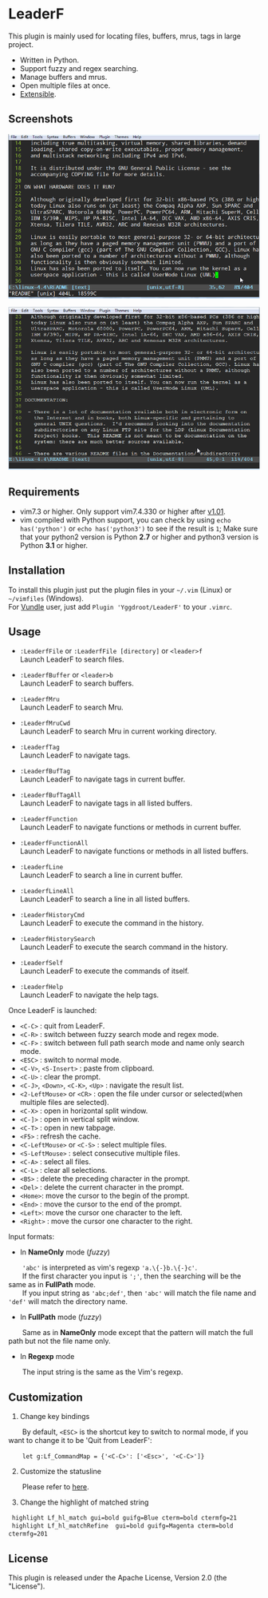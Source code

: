 LeaderF
=======

This plugin is mainly used for locating files, buffers, mrus, tags in large project.

 - Written in Python.
 - Support fuzzy and regex searching.
 - Manage buffers and mrus.
 - Open multiple files at once.
 - [Extensible](https://github.com/Yggdroot/LeaderF-marks).

Screenshots
-----------

![NameOnly Mode][1]

![FullPath Mode][2]

Requirements
------------

 - vim7.3 or higher. Only support vim7.4.330 or higher after [v1.01](https://github.com/Yggdroot/LeaderF/releases/tag/v1.01).
 - vim compiled with Python support, you can check by using `echo has('python')` or `echo has('python3')` to see if the result is `1`; Make sure that your python2 version is Python **2.7** or higher and python3 version is Python **3.1** or higher.

Installation
------------

To install this plugin just put the plugin files in your `~/.vim` (Linux) or `~/vimfiles` (Windows).<br>
For [Vundle][3] user, just add `Plugin 'Yggdroot/LeaderF'` to your `.vimrc`.

Usage
-----

 - `:LeaderfFile` or `:LeaderfFile [directory]` or `<leader>f`<br>
 Launch LeaderF to search files.

 - `:LeaderfBuffer` or `<leader>b`<br>
 Launch LeaderF to search buffers.

 - `:LeaderfMru`<br>
 Launch LeaderF to search Mru.

 - `:LeaderfMruCwd`<br>
 Launch LeaderF to search Mru in current working directory.

 - `:LeaderfTag`<br>
 Launch LeaderF to navigate tags.

 - `:LeaderfBufTag`<br>
 Launch LeaderF to navigate tags in current buffer.

 - `:LeaderfBufTagAll`<br>
 Launch LeaderF to navigate tags in all listed buffers.

 - `:LeaderfFunction`<br>
 Launch LeaderF to navigate functions or methods in current buffer.

 - `:LeaderfFunctionAll`<br>
 Launch LeaderF to navigate functions or methods in all listed buffers.

 - `:LeaderfLine`<br>
 Launch LeaderF to search a line in current buffer.

 - `:LeaderfLineAll`<br>
 Launch LeaderF to search a line in all listed buffers.

 - `:LeaderfHistoryCmd`<br>
 Launch LeaderF to execute the command in the history.

 - `:LeaderfHistorySearch`<br>
 Launch LeaderF to execute the search command in the history.

 - `:LeaderfSelf`<br>
 Launch LeaderF to execute the commands of itself.

 - `:LeaderfHelp`<br>
 Launch LeaderF to navigate the help tags.

Once LeaderF is launched:

 - `<C-C>` : quit from LeaderF.
 - `<C-R>` : switch between fuzzy search mode and regex mode.
 - `<C-F>` : switch between full path search mode and name only search mode.
 - `<ESC>` : switch to normal mode.
 - `<C-V>`, `<S-Insert>` : paste from clipboard.
 - `<C-U>` : clear the prompt.
 - `<C-J>`, `<Down>`, `<C-K>`, `<Up>` : navigate the result list.
 - `<2-LeftMouse>` or `<CR>` : open the file under cursor or selected(when multiple files are selected).
 - `<C-X>` : open in horizontal split window.
 - `<C-]>` : open in vertical split window.
 - `<C-T>` : open in new tabpage.
 - `<F5>`  : refresh the cache.
 - `<C-LeftMouse>` or `<C-S>` : select multiple files.
 - `<S-LeftMouse>` : select consecutive multiple files.
 - `<C-A>` : select all files.
 - `<C-L>` : clear all selections.
 - `<BS>`  : delete the preceding character in the prompt.
 - `<Del>` : delete the current character in the prompt.
 - `<Home>`: move the cursor to the begin of the prompt.
 - `<End>` : move the cursor to the end of the prompt.
 - `<Left>`: move the cursor one character to the left.
 - `<Right>` : move the cursor one character to the right.

Input formats:

 - In **NameOnly** mode (*fuzzy*)

 &emsp;&emsp;`'abc'` is interpreted as vim's regexp `'a.\{-}b.\{-}c'`.<br>
 &emsp;&emsp;If the first character you input is `';'`, then the searching will be the same as in **FullPath** mode.<br>
 &emsp;&emsp;If you input string as `'abc;def'`, then `'abc'` will match the file name and `'def'` will match the directory name.

 - In **FullPath** mode (*fuzzy*)

 &emsp;&emsp;Same as in **NameOnly** mode except that the pattern will match the full path but not the file name only.

 - In **Regexp** mode

 &emsp;&emsp;The input string is the same as the Vim's regexp.

Customization
-------------

 1. Change key bindings

 &emsp;&emsp;By default, `<ESC>` is the shortcut key to switch to normal mode, if you want to change it to be 'Quit from LeaderF':

 &emsp;&emsp;`let g:Lf_CommandMap = {'<C-C>': ['<Esc>', '<C-C>']}`

 2. Customize the statusline

 &emsp;&emsp;Please refer to [here][4].

 3. Change the highlight of matched string

```vim
 highlight Lf_hl_match gui=bold guifg=Blue cterm=bold ctermfg=21
 highlight Lf_hl_matchRefine  gui=bold guifg=Magenta cterm=bold ctermfg=201
```


License
-------

This plugin is released under the Apache License, Version 2.0 (the "License").


  [1]: https://github.com/Yggdroot/Images/blob/master/leaderf/leaderf_1.gif
  [2]: https://github.com/Yggdroot/Images/blob/master/leaderf/leaderf_2.gif
  [3]: https://github.com/gmarik/Vundle.vim
  [4]: https://github.com/Yggdroot/LeaderF/blob/master/doc/leaderf.txt#L193-L340
